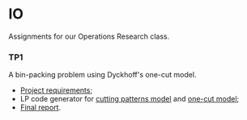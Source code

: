# IO

Assignments for our Operations Research class.

### TP1

A bin-packing problem using Dyckhoff's one-cut model.

 - [Project requirements](TP1/Requirements.pdf);
 - LP code generator for [cutting patterns model](TP1/gilmore_gomory.py) and
   [one-cut model](TP1/dyckhoff.py);
 - [Final report](TP1/Report.pdf).
